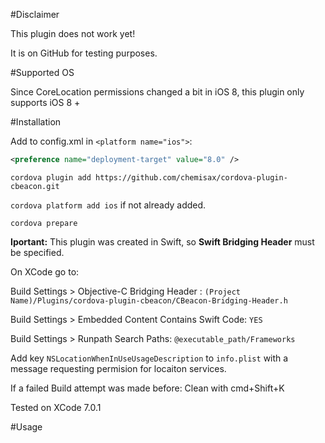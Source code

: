 #Disclaimer

This plugin does not work yet!

It is on GitHub for testing purposes.

#Supported OS

Since CoreLocation permissions changed a bit in iOS 8, this plugin only supports iOS 8 +

#Installation

Add to config.xml in ```<platform name="ios">```:

```XML
<preference name="deployment-target" value="8.0" />
```

```cordova plugin add https://github.com/chemisax/cordova-plugin-cbeacon.git```

```cordova platform add ios``` if not already added.

```cordova prepare```


__Iportant:__ This plugin was created in Swift, so __Swift Bridging Header__ must be specified. 

On XCode go to:

Build Settings > Objective-C Bridging Header : ```(Project Name)/Plugins/cordova-plugin-cbeacon/CBeacon-Bridging-Header.h```

Build Settings > Embedded Content Contains Swift Code: ```YES```

Build Settings > Runpath Search Paths: ```@executable_path/Frameworks```

Add key ```NSLocationWhenInUseUsageDescription``` to ```info.plist``` with a message requesting permision for locaiton services.

If a failed Build attempt was made before: Clean with cmd+Shift+K

Tested on XCode 7.0.1

#Usage

```Javascript

```
